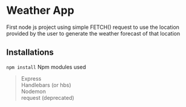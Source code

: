 # Weather App
First node js project using simple FETCH() request to use the location provided by the user to generate the weather forecast of that location

## Installations
```` npm install ````
Npm modules used <br>
> Express <br>
> Handlebars (or hbs) <br>
> Nodemon<br>
> request (deprecated) <br>
